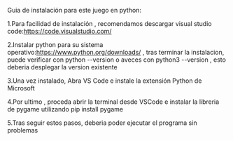 Guia de instalación para este juego en python:

1.Para facilidad de instalación , recomendamos descargar visual studio code:https://code.visualstudio.com/

2.Instalar python para su sistema operativo:https://www.python.org/downloads/ , tras terminar la instalacion, puede verificar con python --version o aveces con python3 --version , esto deberia desplegar la version existente

3.Una vez instalado, Abra VS Code e instale la extensión Python de Microsoft

4.Por ultimo , proceda abrir la terminal desde VSCode e instalar la libreria de pygame utilizando  pip install pygame

5.Tras seguir estos pasos, deberia poder ejecutar el programa sin problemas

